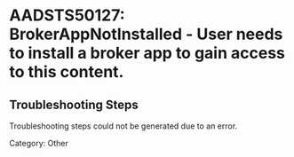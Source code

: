 # AADSTS50127: BrokerAppNotInstalled - User needs to install a broker app to gain access to this content.


## Troubleshooting Steps
Troubleshooting steps could not be generated due to an error.

Category: Other